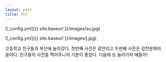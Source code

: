 ```yaml
---
layout: post
title: 부산
---
```



![_config.yml]({{ site.baseurl }}/images/su.jpg)

![_config.yml]({{ site.baseurl }}/images/j.jpg)

고등학교 친구들과 부산에 놀러갔다.
첫번째 사진은 광안리고 두번째 사진은 감천문화마을이다.
친구들의 사진을 찍어주니까 기분이 좋았다.
다음에 또 놀러가자 얘들아!


